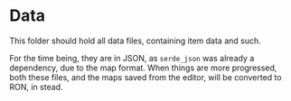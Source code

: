 # Data

This folder should hold all data files, containing item data and such.

For the time being, they are in JSON, as `serde_json` was already a dependency, due to the map format.
When things are more progressed, both these files, and the maps saved from the editor, will be
converted to RON, in stead.